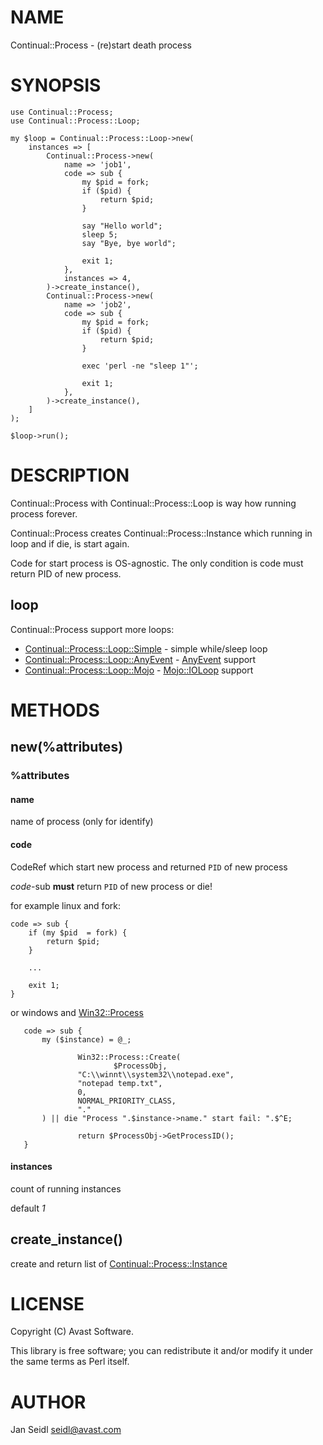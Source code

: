 
# NAME

Continual::Process - (re)start death process 

# SYNOPSIS

    use Continual::Process;
    use Continual::Process::Loop;
    
    my $loop = Continual::Process::Loop->new(
        instances => [
            Continual::Process->new(
                name => 'job1',
                code => sub {
                    my $pid = fork;
                    if ($pid) {
                        return $pid;
                    }
    
                    say "Hello world";
                    sleep 5;
                    say "Bye, bye world";
    
                    exit 1;
                },
                instances => 4,
            )->create_instance(),
            Continual::Process->new(
                name => 'job2',
                code => sub {
                    my $pid = fork;
                    if ($pid) {
                        return $pid;
                    }
    
                    exec 'perl -ne "sleep 1"';
    
                    exit 1;
                },
            )->create_instance(),
        ]
    );
    
    $loop->run();

# DESCRIPTION

Continual::Process with Continual::Process::Loop is way how running process forever.

Continual::Process creates Continual::Process::Instance which running in loop and if die, is start again.

Code for start process is OS-agnostic. The only condition is code must return PID of new process. 

## loop

Continual::Process support more loops:

- [Continual::Process::Loop::Simple](https://metacpan.org/pod/Continual::Process::Loop::Simple) - simple while/sleep loop
- [Continual::Process::Loop::AnyEvent](https://metacpan.org/pod/Continual::Process::Loop::AnyEvent) - [AnyEvent](https://metacpan.org/pod/AnyEvent) support
- [Continual::Process::Loop::Mojo](https://metacpan.org/pod/Continual::Process::Loop::Mojo) - [Mojo::IOLoop](https://metacpan.org/pod/Mojo::IOLoop) support

# METHODS

## new(%attributes)

### %attributes

#### name

name of process (only for identify)

#### code

CodeRef which start new process and returned `PID` of new process

_code_-sub **must** return `PID` of new process or die!

for example linux and fork:

    code => sub {
        if (my $pid  = fork) {
            return $pid;
        }

        ...

        exit 1;
    }

or windows and [Win32::Process](https://metacpan.org/pod/Win32::Process)

       code => sub {
           my ($instance) = @_;

                   Win32::Process::Create(
                           $ProcessObj,
                   "C:\\winnt\\system32\\notepad.exe",
                   "notepad temp.txt",
                   0,
                   NORMAL_PRIORITY_CLASS,
                   "."
           ) || die "Process ".$instance->name." start fail: ".$^E;
    
                   return $ProcessObj->GetProcessID();
       }

#### instances

count of running instances

default _1_

## create\_instance()

create and return list of [Continual::Process::Instance](https://metacpan.org/pod/Continual::Process::Instance)

# LICENSE

Copyright (C) Avast Software.

This library is free software; you can redistribute it and/or modify
it under the same terms as Perl itself.

# AUTHOR

Jan Seidl <seidl@avast.com>
